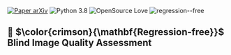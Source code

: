 [![Paper arXiv](https://img.shields.io/badge/paper-arXiv-red)](https://arxiv.org/abs/2307.09279)
![Python 3.8](https://img.shields.io/badge/python-3.8-green?logo=%22python%22)
![OpenSource Love](https://img.shields.io/badge/open%20source-%E2%9D%A4-green)
![regression--free](https://img.shields.io/badge/regression--free-red)
## 🗽 $\color{crimson}{\mathbf{Regression-free}}$ Blind Image Quality Assessment
